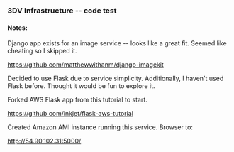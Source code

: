 ### 3DV Infrastructure -- code test

#### Notes:

Django app exists for an image service -- looks like a great fit. Seemed like cheating so I skipped it.

https://github.com/matthewwithanm/django-imagekit

Decided to use Flask due to service simplicity. Additionally, I haven't used Flask before. Thought it would be fun to explore it.

Forked AWS Flask app from this tutorial to start.

https://github.com/inkjet/flask-aws-tutorial

Created Amazon AMI instance running this service. Browser to:

http://54.90.102.31:5000/

